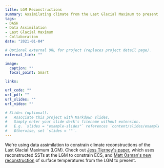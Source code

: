 ```yaml
---
title: LGM Reconstructions
summary: Assimilating climate from the Last Glacial Maximum to present.
tags:
- DASH
- Data Assimilation
- Last Glacial Maximum
- Collaboration
date: "2021-01-04"

# Optional external URL for project (replaces project detail page).
external_link: ""

image:
  caption: ""
  focal_point: Smart

links:

url_code: ""
url_pdf: ""
url_slides: ""
url_video: ""

# Slides (optional).
#   Associate this project with Markdown slides.
#   Simply enter your slide deck's filename without extension.
#   E.g. `slides = "example-slides"` references `content/slides/example-slides.md`.
#   Otherwise, set `slides = ""`.
---
```


We're using data assimilation to constrain climate reconstructions of the Last Glacial Maximum (LGM). Check out [Jess Tierney's paper](./publication/5-lgm-sst), which uses reconstructed SSTs at the LGM to constrain ECS, and [Matt Osman's new reconstruction](./publication/p3-lgm-surface-t) of surface temperatures from the LGM to present.
